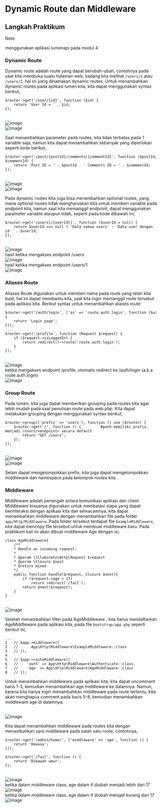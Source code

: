 # Dynamic Route dan Middleware

## Langkah Praktikum

> [!NOTE]
> menggunakan aplikasi lumenapi pada modul 4

### Dynamic Route

Dynamic route adalah route yang dapat berubah-ubah, contohnya pada saat kita membuka suatu halaman web, kadang kita melihat `/users/1` atau `/users/2`, hal ini yang dinamakan dynamic routes.
Untuk menambahkan dynamic routes pada aplikasi lumen kita, kita dapat menggunakan syntax berikut,

```
$router->get('/user/{id}', function ($id) {
    return 'User Id = ' . $id;
});
```

<br>![image](https://github.com/alviantaa/Praktikum/blob/main/Pemrograman_Integratif/Modul_5/screenshot/1.jpg)
<br>![image](https://github.com/alviantaa/Praktikum/blob/main/Pemrograman_Integratif/Modul_5/screenshot/9.jpg)

Saat menambahkan parameter pada routes, kita tidak terbatas pada 1 variable saja, namun kita dapat menambahkan sebanyak yang diperlukan seperti kode berikut,

```
$router->get('/post/{postId}/comments/{commentId}', function ($postId, $commentId) {
    return 'Post ID = ' . $postId . ' Comments ID = ' . $commentId;
});
```

<br>![image](https://github.com/alviantaa/Praktikum/blob/main/Pemrograman_Integratif/Modul_5/screenshot/2.jpg)
<br>![image](https://github.com/alviantaa/Praktikum/blob/main/Pemrograman_Integratif/Modul_5/screenshot/10.jpg)

Pada dynamic routes kita juga bisa menambahkan optional routes, yang mana optional routes tidak mengharuskan kita untuk memberi variable pada endpoint kita, namun saat kita memanggil endpoint, dapat menggunakan parameter variable ataupun tidak, seperti pada kode dibawah ini,

```
$router->get('/users[/{userId}]', function ($userId = null) {
    return $userId === null ? 'Data semua users' : 'Data user dengan id ' . $userId;
});
```

<br>![image](https://github.com/alviantaa/Praktikum/blob/main/Pemrograman_Integratif/Modul_5/screenshot/3.jpg)
<br>hasil ketika mengakses endpoint /users
<br>![image](https://github.com/alviantaa/Praktikum/blob/main/Pemrograman_Integratif/Modul_5/screenshot/11.jpg)
<br>hasil ketika mengakses endpoint /users/1
<br>![image](https://github.com/alviantaa/Praktikum/blob/main/Pemrograman_Integratif/Modul_5/screenshot/12.jpg)

### Aliases Route

Aliases Route digunakan untuk memberi nama pada route yang telah kita buat, hal ini dapat membantu kita, saat kita ingin memanggil route tersebut pada aplikasi kita. Berikut syntax untuk menambahkan aliases route

```
$router->get('/auth/login', ['as' => 'route.auth.login', function ($a) {
    return 'Login page';
}]);
...
$router->get('/profile', function (Request $request) {
    if ($request->isLoggedIn) {
        return redirect()->route('route.auth.login');
    }
});
```

<br>![image](https://github.com/alviantaa/Praktikum/blob/main/Pemrograman_Integratif/Modul_5/screenshot/4.jpg)
<br>ketika mengakses endpoint /profile, otomatis redirect ke /auth/login (a.k.a route.auth.login)
<br>![image](https://github.com/alviantaa/Praktikum/blob/main/Pemrograman_Integratif/Modul_5/screenshot/13.jpg)

### Group Route

Pada lumen, kita juga dapat memberikan grouping pada routes kita agar lebih mudah pada saat penulisan route pada web.php. Kita dapat melakukan grouping dengan menggunakan syntax berikut,

```
$router->group(['prefix' => 'users'], function () use ($router) {
    $router->get('/', function () {         #path memiliki prefix, menjadi /users/<endpoint> secara default
        return "GET /users";
    });
});
```

<br>![image](https://github.com/alviantaa/Praktikum/blob/main/Pemrograman_Integratif/Modul_5/screenshot/5.jpg)
<br>![image](https://github.com/alviantaa/Praktikum/blob/main/Pemrograman_Integratif/Modul_5/screenshot/14.jpg)

Selain dapat mengelompokkan prefix, kita juga dapat mengelompokkan middleware dan
namespace pada kelompok routes kita.

### Middleware

Middleware adalah penengah antara komunikasi aplikasi dan client. Middleware biasanya digunakan untuk membatasi siapa yang dapat berinteraksi dengan aplikasi kita dan semacamnya, kita dapat menambahkan middleware dengan menambahkan file pada folder `app/Http/Middleware`. Pada folder tersebut terdapat file `ExampleMiddleware`, kita dapat mencopy file tersebut untuk membuat middleware baru. Pada praktikum kali ini akan dibuat middleware Age dengan isi,

```
class AgeMiddleware{
    /**
    * Handle an incoming request.
    *
    * @param \Illuminate\Http\Request $request
    * @param \Closure $next
    * @return mixed
    */
    public function handle($request, Closure $next){
        if ($request->age < 17)
            return redirect('/fail');
        return $next($request);
    }
}
```

<br>![image](https://github.com/alviantaa/Praktikum/blob/main/Pemrograman_Integratif/Modul_5/screenshot/6.jpg)

Setelah menambahkan filter pada AgeMiddleware , kita harus mendaftarkan
AgeMiddleware pada aplikasi kita, pada file `bootstrap/app.php` seperti berikut ini,

```
...
1   // $app->middleware([
2   //      App\Http\Middleware\ExampleMiddleware::class
3   // ]);
4
5   // $app->routeMiddleware([
6   //    'auth' => App\Http\Middleware\Authenticate::class,
7   //    'age' => App\Http\Middleware\AgeMiddleware::class
8   // ]);
```

Untuk menambahkan middleware pada aplikasi kita, kita dapat uncomment baris 1-3, kemudian menambahkan age middleware ke dalamnya.
Namun, karena kita hanya ingin menambahkan middleware pada route tertentu, kita akan menghapus comment pada baris 5-8, kemudian menambahkan middleware age di dalamnya.

<br>![image](https://github.com/alviantaa/Praktikum/blob/main/Pemrograman_Integratif/Modul_5/screenshot/7.jpg)

Kita dapat menambahkan middleware pada routes kita dengan menambahkan opsi middleware pada salah satu route, contohnya,

```
$router->get('/admin/home/', ['middleware' => 'age', function () {
    return 'Dewasa';
}]);

$router->get('/fail', function () {
    return 'Dibawah umur';
});
```

<br>![image](https://github.com/alviantaa/Praktikum/blob/main/Pemrograman_Integratif/Modul_5/screenshot/8.jpg)
<br>ketika dalam middleware class, age dalam if diubah menjadi lebih dari 17
<br>![image](https://github.com/alviantaa/Praktikum/blob/main/Pemrograman_Integratif/Modul_5/screenshot/15.jpg)
<br>ketika dalam middleware class, age dalam if diubah menjadi kurang dari 17
<br>![image](https://github.com/alviantaa/Praktikum/blob/main/Pemrograman_Integratif/Modul_5/screenshot/16.jpg)
